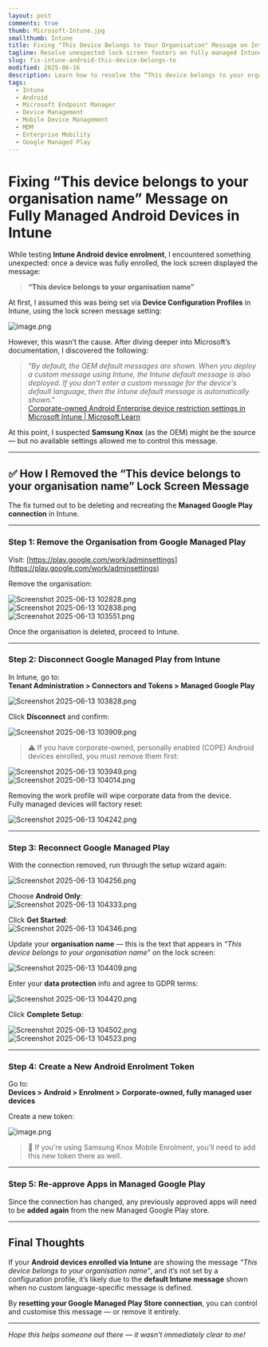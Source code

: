 ```yaml
---
layout: post
comments: true
thumb: Microsoft-Intune.jpg
smallthumb: Intune
title: Fixing "This Device Belongs to Your Organisation" Message on Intune Android Devices
tagline: Resolve unexpected lock screen footers on fully managed Intune Android Enterprise devices
slug: fix-intune-android-this-device-belongs-to
modified: 2025-06-16
description: Learn how to resolve the “This device belongs to your organisation” footer on Intune Android devices by resetting the Managed Google Play integration and reconnecting with a clean setup.
tags:
  - Intune
  - Android
  - Microsoft Endpoint Manager
  - Device Management
  - Mobile Device Management
  - MDM
  - Enterprise Mobility
  - Google Managed Play
---
```



# Fixing “This device belongs to your organisation name” Message on Fully Managed Android Devices in Intune

While testing **Intune Android device enrolment**, I encountered something unexpected: once a device was fully enrolled, the lock screen displayed the message:

> **“This device belongs to your organisation name”**

At first, I assumed this was being set via **Device Configuration Profiles** in Intune, using the lock screen message setting:

![image.png](/assets/images/2025-06-16-Andorid-Update-this-device-belongs-too/image-1411606f-9966-458c-8bc3-ed654aa706dc.png)

However, this wasn’t the cause. After diving deeper into Microsoft’s documentation, I discovered the following:

> _"By default, the OEM default messages are shown. When you deploy a custom message using Intune, the Intune default message is also deployed. If you don't enter a custom message for the device's default language, then the Intune default message is automatically shown."_  
> [Corporate-owned Android Enterprise device restriction settings in Microsoft Intune | Microsoft Learn](https://learn.microsoft.com/en-us/intune/intune-service/configuration/device-restrictions-android-for-work?WT.mc_id=Portal-Microsoft_Intune_DeviceSettings)

At this point, I suspected **Samsung Knox** (as the OEM) might be the source — but no available settings allowed me to control this message.

---

## ✅ How I Removed the “This device belongs to your organisation name” Lock Screen Message

The fix turned out to be deleting and recreating the **Managed Google Play connection** in Intune.

---

### Step 1: Remove the Organisation from Google Managed Play

Visit: [https://play.google.com/work/adminsettings](https://play.google.com/work/adminsettings)

Remove the organisation:

![Screenshot 2025-06-13 102828.png](/assets/images/2025-06-16-Andorid-Update-this-device-belongs-too/Screenshot%202025-06-13%20102828-e4210e83-c4d6-4ac6-99ed-1e6db0c12920.png)  
![Screenshot 2025-06-13 102838.png](/assets/images/2025-06-16-Andorid-Update-this-device-belongs-too/Screenshot%202025-06-13%20102838-5aa62784-5a73-42b2-8fc4-b472dacd486e.png)  
![Screenshot 2025-06-13 103551.png](/assets/images/2025-06-16-Andorid-Update-this-device-belongs-too/Screenshot%202025-06-13%20103551-f9747e8a-c6a8-4328-a384-ed196f3c966a.png)

Once the organisation is deleted, proceed to Intune.

---

### Step 2: Disconnect Google Managed Play from Intune

In Intune, go to:  
**Tenant Administration > Connectors and Tokens > Managed Google Play**

![Screenshot 2025-06-13 103828.png](/assets/images/2025-06-16-Andorid-Update-this-device-belongs-too/Screenshot%202025-06-13%20103828-6a7ceda7-c8d6-433c-8e5e-d1878bae6d7f.png)

Click **Disconnect** and confirm:

![Screenshot 2025-06-13 103909.png](/assets/images/2025-06-16-Andorid-Update-this-device-belongs-too/Screenshot%202025-06-13%20103909-ea07f292-7172-43e8-bc5d-a15c717ded67.png)

> ⚠️ If you have corporate-owned, personally enabled (COPE) Android devices enrolled, you must remove them first:

![Screenshot 2025-06-13 103949.png](/assets/images/2025-06-16-Andorid-Update-this-device-belongs-too/Screenshot%202025-06-13%20103949-f90aedc1-f36f-4d38-a87c-dccce2709b7c.png)  
![Screenshot 2025-06-13 104014.png](/assets/images/2025-06-16-Andorid-Update-this-device-belongs-too/Screenshot%202025-06-13%20104014-8ef599c1-997c-4795-808b-8d43701f418f.png)

Removing the work profile will wipe corporate data from the device.  
Fully managed devices will factory reset:

![Screenshot 2025-06-13 104242.png](/assets/images/2025-06-16-Andorid-Update-this-device-belongs-too/Screenshot%202025-06-13%20104242-b162bff1-90a2-4a60-b40e-a6103f73d764.png)

---

### Step 3: Reconnect Google Managed Play

With the connection removed, run through the setup wizard again:

![Screenshot 2025-06-13 104256.png](/assets/images/2025-06-16-Andorid-Update-this-device-belongs-too/Screenshot%202025-06-13%20104256-28f846d8-aa4a-4db7-8106-97449f38b3e4.png)

Choose **Android Only**:  
![Screenshot 2025-06-13 104333.png](/assets/images/2025-06-16-Andorid-Update-this-device-belongs-too/Screenshot%202025-06-13%20104333-7c709da1-3806-4449-beb6-13de7f74311d.png)

Click **Get Started**:  
![Screenshot 2025-06-13 104346.png](/assets/images/2025-06-16-Andorid-Update-this-device-belongs-too/Screenshot%202025-06-13%20104346-6b36dddd-b954-4f7c-9035-0e684f3c4acb.png)

Update your **organisation name** — this is the text that appears in *“This device belongs to your organisation name”* on the lock screen:

![Screenshot 2025-06-13 104409.png](/assets/images/2025-06-16-Andorid-Update-this-device-belongs-too/Screenshot%202025-06-13%20104409-a51940a8-4607-4bd6-baff-cf664f6eb408.png)

Enter your **data protection** info and agree to GDPR terms:

![Screenshot 2025-06-13 104420.png](/assets/images/2025-06-16-Andorid-Update-this-device-belongs-too/Screenshot%202025-06-13%20104420-13aa7ddd-d2df-495d-a405-4f15d89fda9e.png)

Click **Complete Setup**:

![Screenshot 2025-06-13 104502.png](/assets/images/2025-06-16-Andorid-Update-this-device-belongs-too/Screenshot%202025-06-13%20104502-88fdc1e9-2b01-46dc-bea1-5f1a917050b1.png)  
![Screenshot 2025-06-13 104523.png](/assets/images/2025-06-16-Andorid-Update-this-device-belongs-too/Screenshot%202025-06-13%20104523-c4ab1810-04bd-4d04-91b0-dad3be229849.png)

---

### Step 4: Create a New Android Enrolment Token

Go to:  
**Devices > Android > Enrolment > Corporate-owned, fully managed user devices**

Create a new token:

![image.png](/assets/images/2025-06-16-Andorid-Update-this-device-belongs-too/image-0e75f655-3748-4064-9b67-6a0bef9b74f9.png)

> 🔁 If you're using Samsung Knox Mobile Enrolment, you'll need to add this new token there as well.

---

### Step 5: Re-approve Apps in Managed Google Play

Since the connection has changed, any previously approved apps will need to be **added again** from the new Managed Google Play store.

---

## Final Thoughts

If your **Android devices enrolled via Intune** are showing the message _“This device belongs to your organisation name”_, and it’s not set by a configuration profile, it’s likely due to the **default Intune message** shown when no custom language-specific message is defined.

By **resetting your Google Managed Play Store connection**, you can control and customise this message — or remove it entirely.

---

*Hope this helps someone out there — it wasn’t immediately clear to me!*
